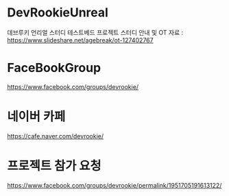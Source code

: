 # DevRookieUnreal
데브루키 언리얼 스터디 테스트베드 프로젝트 
스터디 안내 및 OT 자료 : https://www.slideshare.net/agebreak/ot-127402767

# FaceBookGroup
https://www.facebook.com/groups/devrookie/

# 네이버 카페
https://cafe.naver.com/devrookie/

# 프로젝트 참가 요청
https://www.facebook.com/groups/devrookie/permalink/1951705191613122/


